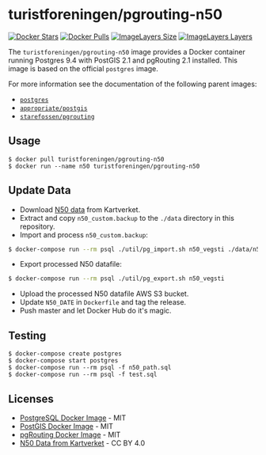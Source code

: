 # turistforeningen/pgrouting-n50

[![Docker Stars](https://img.shields.io/docker/stars/turistforeningen/pgrouting-n50.svg?maxAge=2592000)](https://hub.docker.com/r/turistforeningen/pgrouting-n50/)
[![Docker Pulls](https://img.shields.io/docker/pulls/turistforeningen/pgrouting-n50.svg?maxAge=2592000)](https://hub.docker.com/r/turistforeningen/pgrouting-n50/)
[![ImageLayers Size](https://img.shields.io/imagelayers/image-size/turistforeningen/pgrouting-n50/latest.svg?maxAge=2592000)](https://hub.docker.com/r/turistforeningen/pgrouting-n50/)
[![ImageLayers Layers](https://img.shields.io/imagelayers/layers/turistforeningen/pgrouting-n50/latest.svg?maxAge=2592000)](https://hub.docker.com/r/turistforeningen/pgrouting-n50/)

The `turistforeningen/pgrouting-n50` image provides a Docker container running
Postgres 9.4 with PostGIS 2.1 and pgRouting 2.1 installed. This image is based
on the official `postgres` image.

For more information see the documentation of the following parent images:

* [`postgres`](https://github.com/docker-library/docs/tree/master/postgres#readme)
* [`appropriate/postgis`](https://github.com/appropriate/docker-postgis#readme)
* [`starefossen/pgrouting`](https://github.com/Starefossen/docker-pgrouting#readme)

## Usage

```
$ docker pull turistforeningen/pgrouting-n50
$ docker run --name n50 turistforeningen/pgrouting-n50
```

## Update Data

* Download [N50 data](http://data.kartverket.no/download/content/n50-kartdata-utm33-hele-landet-postgis) from Kartverket.
* Extract and copy `n50_custom.backup` to the `./data` directory in this repository.
* Import and process `n50_custom.backup`:

```sh
$ docker-compose run --rm psql ./util/pg_import.sh n50_vegsti ./data/n50_custom.backup
```

* Export processed N50 datafile:

```sh
$ docker-compose run --rm psql ./util/pg_export.sh n50_vegsti
```

* Upload the processed N50 datafile AWS S3 bucket.
* Update `N50_DATE` in `Dockerfile` and tag the release.
* Push master and let Docker Hub do it's magic.

## Testing

```
$ docker-compose create postgres
$ docker-compose start postgres
$ docker-compose run --rm psql -f n50_path.sql
$ docker-compose run --rm psql -f test.sql
```

## Licenses

* [PostgreSQL Docker Image](https://github.com/docker-library/postgres) - MIT
* [PostGIS Docker Image](https://github.com/appropriate/docker-postgis/blob/master/LICENSE) - MIT
* [pgRouting Docker Image](https://github.com/Starefossen/docker-pgrouting/blob/master/LICENSE) - MIT
* [N50 Data from Kartverket](http://www.kartverket.no/en/Kart/Gratis-kartdata/Terms-of-use/) - CC BY 4.0
